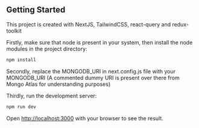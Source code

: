 ## Getting Started

This project is created with NextJS, TailwindCSS, react-query and redux-toolkit

Firstly, make sure that node is present in your system, then install the node modules in the project directory:

```bash
npm install
```
Secondly, replace the MONGODB_URI in next.config.js file with your MONGODB_URI (A commented dummy URI is present over there from Mongo Atlas for understanding purposes)


Thirdly, run the development server:

```bash
npm run dev
```

Open [http://localhost:3000](http://localhost:3000) with your browser to see the result.

